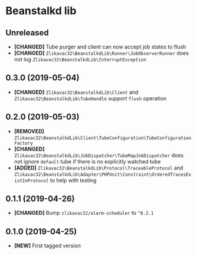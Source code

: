 # Beanstalkd lib

## Unreleased

* **[CHANGED]** Tube purger and client can now accept job states to flush
* **[CHANGED]** `Zlikavac32\BeanstalkdLib\Runner\JobObserverRunner` does not log `Zlikavac32\BeanstalkdLib\InterruptException`

## 0.3.0 (2019-05-04)

* **[CHANGED]** `Zlikavac32\BeanstalkdLib\Client` and `Zlikavac32\BeanstalkdLib\TubeHandle` support `flush` operation

## 0.2.0 (2019-05-03)

* **[REMOVED]** `Zlikavac32\BeanstalkdLib\Client\TubeConfiguration\TubeConfigurationFactory`
* **[CHANGED]** `Zlikavac32\BeanstalkdLib\JobDispatcher\TubeMapJobDispatcher` does not ignore `default` tube if there is no explicitly watched tube
* **[ADDED]** `Zlikavac32\BeanstalkdLib\Protocol\TraceableProtocol` and `Zlikavac32\BeanstalkdLib\Adapter\PHPUnit\Constraint\OrderedTracesExistInProtocol` to help with testing

## 0.1.1 (2019-04-26)

* **[CHANGED]** Bump `zlikavac32/alarm-scheduler` to `^0.2.1`

## 0.1.0 (2019-04-25)

* **[NEW]** First tagged version
